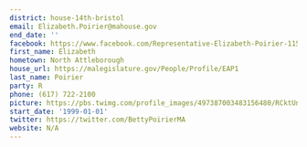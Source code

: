 ```yaml
---
district: house-14th-bristol
email: Elizabeth.Poirier@mahouse.gov
end_date: ''
facebook: https://www.facebook.com/Representative-Elizabeth-Poirier-115052675238359/
first_name: Elizabeth
hometown: North Attleborough
house_url: https://malegislature.gov/People/Profile/EAP1
last_name: Poirier
party: R
phone: (617) 722-2100
picture: https://pbs.twimg.com/profile_images/497387003483156480/RCktUnlJ_400x400.jpeg
start_date: '1999-01-01'
twitter: https://twitter.com/BettyPoirierMA
website: N/A
---
```

